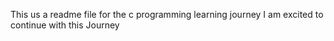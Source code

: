 This us a readme file for the c programming learning journey
I am excited to continue with this Journey
